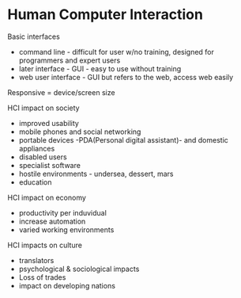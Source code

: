 # Human Computer Interaction

Basic interfaces
* command line - difficult for user w/no training, designed for programmers and expert users
* later interface - GUI - easy to use without training
* web user interface - GUI but refers to the web, access web easily

Responsive = device/screen size


HCI impact on society
* improved usability
* mobile phones and social networking
* portable devices -PDA(Personal digital assistant)- and domestic appliances
* disabled users
* specialist software
* hostile environments - undersea, dessert, mars
* education

HCI impact on economy
* productivity per induvidual
* increase automation
* varied working environments

HCI impacts on culture
* translators
* psychological & sociological impacts
* Loss of trades
* impact on developing nations
